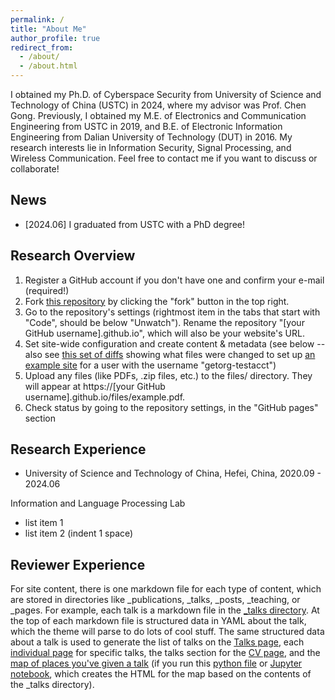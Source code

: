 ```yaml
---
permalink: /
title: "About Me"
author_profile: true
redirect_from: 
  - /about/
  - /about.html
---
```


I obtained my Ph.D. of Cyberspace Security  from University of Science and Technology of China (USTC) in 2024, where my advisor was Prof. Chen Gong. Previously, I obtained my M.E. of Electronics and Communication Engineering from USTC  in 2019, and B.E. of Electronic Information Engineering from Dalian University of Technology (DUT) in 2016. My research interests lie in Information Security, Signal Processing, and Wireless Communication.  Feel free to contact me if you want to discuss or collaborate!



News
------

* [2024.06] I graduated from USTC with a PhD degree!


Research Overview
------
1. Register a GitHub account if you don't have one and confirm your e-mail (required!)
1. Fork [this repository](https://github.com/academicpages/academicpages.github.io) by clicking the "fork" button in the top right. 
1. Go to the repository's settings (rightmost item in the tabs that start with "Code", should be below "Unwatch"). Rename the repository "[your GitHub username].github.io", which will also be your website's URL.
1. Set site-wide configuration and create content & metadata (see below -- also see [this set of diffs](http://archive.is/3TPas) showing what files were changed to set up [an example site](https://getorg-testacct.github.io) for a user with the username "getorg-testacct")
1. Upload any files (like PDFs, .zip files, etc.) to the files/ directory. They will appear at https://[your GitHub username].github.io/files/example.pdf.  
1. Check status by going to the repository settings, in the "GitHub pages" section

Research Experience
------
- University of Science and Technology of China, Hefei, China, 2020.09 - 2024.06

Information and Language Processing Lab
  - list item 1
  - list item 2 (indent 1 space)


Reviewer Experience
------
For site content, there is one markdown file for each type of content, which are stored in directories like _publications, _talks, _posts, _teaching, or _pages. For example, each talk is a markdown file in the [_talks directory](https://github.com/academicpages/academicpages.github.io/tree/master/_talks). At the top of each markdown file is structured data in YAML about the talk, which the theme will parse to do lots of cool stuff. The same structured data about a talk is used to generate the list of talks on the [Talks page](https://academicpages.github.io/talks), each [individual page](https://academicpages.github.io/talks/2012-03-01-talk-1) for specific talks, the talks section for the [CV page](https://academicpages.github.io/cv), and the [map of places you've given a talk](https://academicpages.github.io/talkmap.html) (if you run this [python file](https://github.com/academicpages/academicpages.github.io/blob/master/talkmap.py) or [Jupyter notebook](https://github.com/academicpages/academicpages.github.io/blob/master/talkmap.ipynb), which creates the HTML for the map based on the contents of the _talks directory).

